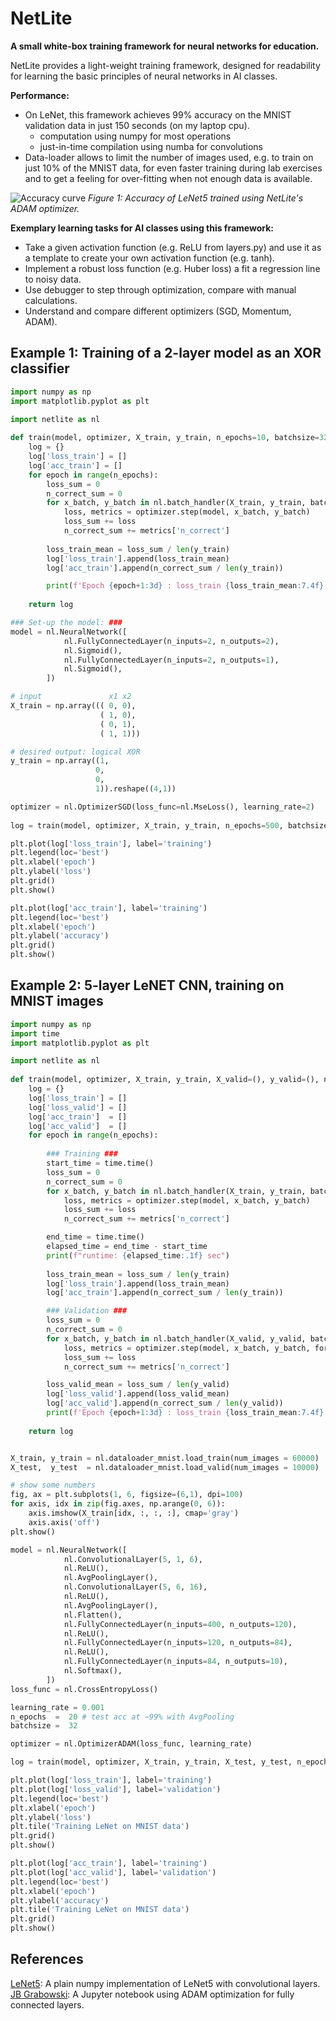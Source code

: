 # NetLite

**A small white-box training framework for neural networks for education.**

NetLite provides a light-weight training framework, designed for readability
for learning the basic principles of neural networks in AI classes.

**Performance:**
- On LeNet, this framework achieves 99% accuracy on the MNIST validation data in just 150 seconds (on my laptop cpu).
  - computation using numpy for most operations
  - just-in-time compilation using numba for convolutions
- Data-loader allows to limit the number of images used, e.g. to train on just 10% of the MNIST data, 
  for even faster training during lab exercises and to get a feeling for over-fitting when not enough data is available.

![Accuracy curve](./images/lenet_mnist_acc_curves.svg)
*Figure 1: Accuracy of LeNet5 trained using NetLite's ADAM optimizer.*

**Exemplary learning tasks for AI classes using this framework:**
- Take a given activation function (e.g. ReLU from layers.py) and use it as a template to create your own activation function (e.g. tanh).
- Implement a robust loss function (e.g. Huber loss) a fit a regression line to noisy data.
- Use debugger to step through optimization, compare with manual calculations.
- Understand and compare different optimizers (SGD, Momentum, ADAM).

## Example 1: Training of a 2-layer model as an XOR classifier

```Python
import numpy as np
import matplotlib.pyplot as plt

import netlite as nl
    
def train(model, optimizer, X_train, y_train, n_epochs=10, batchsize=32):
    log = {}
    log['loss_train'] = []
    log['acc_train'] = []
    for epoch in range(n_epochs):
        loss_sum = 0
        n_correct_sum = 0
        for x_batch, y_batch in nl.batch_handler(X_train, y_train, batchsize=batchsize, shuffle=True):
            loss, metrics = optimizer.step(model, x_batch, y_batch)
            loss_sum += loss
            n_correct_sum += metrics['n_correct']
        
        loss_train_mean = loss_sum / len(y_train)
        log['loss_train'].append(loss_train_mean)
        log['acc_train'].append(n_correct_sum / len(y_train))

        print(f'Epoch {epoch+1:3d} : loss_train {loss_train_mean:7.4f}, acc_train {log["acc_train"][-1]:5.3f}')
    
    return log

### Set-up the model: ###
model = nl.NeuralNetwork([
            nl.FullyConnectedLayer(n_inputs=2, n_outputs=2),
            nl.Sigmoid(),
            nl.FullyConnectedLayer(n_inputs=2, n_outputs=1),
            nl.Sigmoid(),
        ])

# input               x1 x2
X_train = np.array((( 0, 0),
                    ( 1, 0),
                    ( 0, 1),
                    ( 1, 1)))

# desired output: logical XOR
y_train = np.array((1,
                   0,
                   0,
                   1)).reshape((4,1))

optimizer = nl.OptimizerSGD(loss_func=nl.MseLoss(), learning_rate=2)
        
log = train(model, optimizer, X_train, y_train, n_epochs=500, batchsize=4)

plt.plot(log['loss_train'], label='training')
plt.legend(loc='best')
plt.xlabel('epoch')
plt.ylabel('loss')
plt.grid()
plt.show()

plt.plot(log['acc_train'], label='training')
plt.legend(loc='best')
plt.xlabel('epoch')
plt.ylabel('accuracy')
plt.grid()
plt.show()
```

## Example 2: 5-layer LeNET CNN, training on MNIST images

```Python
import numpy as np
import time
import matplotlib.pyplot as plt

import netlite as nl
    
def train(model, optimizer, X_train, y_train, X_valid=(), y_valid=(), n_epochs=10, batchsize=32):
    log = {}
    log['loss_train'] = []
    log['loss_valid'] = []
    log['acc_train']  = []
    log['acc_valid']  = []
    for epoch in range(n_epochs):
        
        ### Training ###
        start_time = time.time()
        loss_sum = 0
        n_correct_sum = 0
        for x_batch, y_batch in nl.batch_handler(X_train, y_train, batchsize=batchsize, shuffle=True):
            loss, metrics = optimizer.step(model, x_batch, y_batch)
            loss_sum += loss
            n_correct_sum += metrics['n_correct']

        end_time = time.time()
        elapsed_time = end_time - start_time
        print(f"runtime: {elapsed_time:.1f} sec")
        
        loss_train_mean = loss_sum / len(y_train)
        log['loss_train'].append(loss_train_mean)
        log['acc_train'].append(n_correct_sum / len(y_train))

        ### Validation ###
        loss_sum = 0
        n_correct_sum = 0
        for x_batch, y_batch in nl.batch_handler(X_valid, y_valid, batchsize=batchsize, shuffle=False):
            loss, metrics = optimizer.step(model, x_batch, y_batch, forward_only=True)
            loss_sum += loss
            n_correct_sum += metrics['n_correct']

        loss_valid_mean = loss_sum / len(y_valid)
        log['loss_valid'].append(loss_valid_mean)
        log['acc_valid'].append(n_correct_sum / len(y_valid))
        print(f'Epoch {epoch+1:3d} : loss_train {loss_train_mean:7.4f}, loss_valid {loss_valid_mean:7.4f}, acc_train {log["acc_train"][-1]:5.3f}, acc_valid {log["acc_valid"][-1]:5.3f}')
    
    return log


X_train, y_train = nl.dataloader_mnist.load_train(num_images = 60000)
X_test,  y_test  = nl.dataloader_mnist.load_valid(num_images = 10000)

# show some numbers
fig, ax = plt.subplots(1, 6, figsize=(6,1), dpi=100)
for axis, idx in zip(fig.axes, np.arange(0, 6)):
    axis.imshow(X_train[idx, :, :, :], cmap='gray')
    axis.axis('off')
plt.show()

model = nl.NeuralNetwork([
            nl.ConvolutionalLayer(5, 1, 6),
            nl.ReLU(),
            nl.AvgPoolingLayer(),
            nl.ConvolutionalLayer(5, 6, 16),
            nl.ReLU(),
            nl.AvgPoolingLayer(),
            nl.Flatten(),
            nl.FullyConnectedLayer(n_inputs=400, n_outputs=120),
            nl.ReLU(),
            nl.FullyConnectedLayer(n_inputs=120, n_outputs=84),
            nl.ReLU(),
            nl.FullyConnectedLayer(n_inputs=84, n_outputs=10),
            nl.Softmax(),
        ])
loss_func = nl.CrossEntropyLoss()

learning_rate = 0.001
n_epochs  =  20 # test acc at ~99% with AvgPooling
batchsize =  32

optimizer = nl.OptimizerADAM(loss_func, learning_rate)

log = train(model, optimizer, X_train, y_train, X_test, y_test, n_epochs, batchsize)

plt.plot(log['loss_train'], label='training')
plt.plot(log['loss_valid'], label='validation')
plt.legend(loc='best')
plt.xlabel('epoch')
plt.ylabel('loss')
plt.tile('Training LeNet on MNIST data')
plt.grid()
plt.show()

plt.plot(log['acc_train'], label='training')
plt.plot(log['acc_valid'], label='validation')
plt.legend(loc='best')
plt.xlabel('epoch')
plt.ylabel('accuracy')
plt.tile('Training LeNet on MNIST data')
plt.grid()
plt.show()
```

## References

[LeNet5](https://github.com/chuanqi305/LeNet5): A plain numpy implementation of LeNet5 with convolutional layers.  
[JB Grabowski](http://www.jbgrabowski.com/notebooks/neural-net/): A Jupyter notebook using ADAM optimization for fully connected layers.